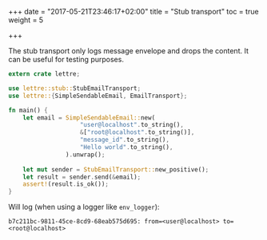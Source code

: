 +++
date = "2017-05-21T23:46:17+02:00"
title = "Stub transport"
toc = true
weight = 5

+++

The stub transport only logs message envelope and drops the content. It can be useful for
testing purposes.

```rust
extern crate lettre;

use lettre::stub::StubEmailTransport;
use lettre::{SimpleSendableEmail, EmailTransport};

fn main() {
    let email = SimpleSendableEmail::new(
                    "user@localhost".to_string(),
                    &["root@localhost".to_string()],
                    "message_id".to_string(),
                    "Hello world".to_string(),
                ).unwrap();
    
    let mut sender = StubEmailTransport::new_positive();
    let result = sender.send(&email);
    assert!(result.is_ok());
}
```

Will log (when using a logger like `env_logger`):

```text
b7c211bc-9811-45ce-8cd9-68eab575d695: from=<user@localhost> to=<root@localhost>
```
